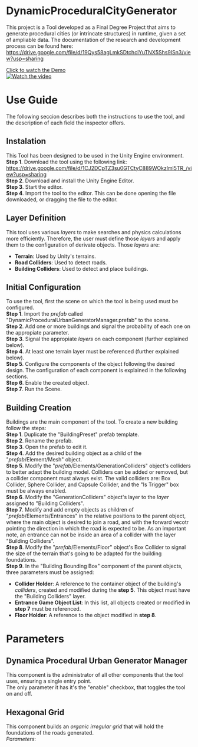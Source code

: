 # DynamicProceduralCityGenerator
This project is a Tool developed as a Final Degree Project that aims to generate procedural cities (or intrincate structures) in runtime, given a set of ampliable data.
The documentation of the research and development process can be found here: https://drive.google.com/file/d/19Qys58agLmkSDtchciYuTNX5Shs9ISn3/view?usp=sharing

[Click to watch the Demo](https://youtu.be/Ubeb8ppgGjQ)<br>
[![Watch the video](https://i.imgur.com/gj2CZ7L.png)](https://youtu.be/Ubeb8ppgGjQ)

# Use Guide
The following seccion describes both the instructions to use the tool, and the description of each field the inspector offers.

## Instalation
This Tool has been designed to be used in the Unity Engine environment.
<br>**Step 1**. Download the tool using the following link: https://drive.google.com/file/d/1CJ2DCpTZ3su0GTCtyC889WOkzlml5TR_/view?usp=sharing
<br>**Step 2**. Download and install the Unity Engine Editor.
<br>**Step 3**. Start the editor.
<br>**Step 4**. Import the tool to the editor. This can be done opening the file downloaded, or dragging the file to the editor.

## Layer Definition
This tool uses various _layers_ to make searches and physics calculations more efficiently. Therefore, the user must define those _layers_ and apply them to the configuration of derivate objects.
Those _layers_ are:
- **Terrain**: Used by Unity's terrains.
- **Road Colliders**: Used to detect roads.
- **Building Colliders**: Used to detect and place buildings.

## Initial Configuration
To use the tool, first the scene on which the tool is being used must be configured.
<br>**Step 1**. Import the _prefab_ called "DynamicProceduralUrbanGeneratorManager.prefab" to the scene.
<br>**Step 2**. Add one or more buildings and signal the probability of each one on the appropiate parameter.
<br>**Step 3**. Signal the appropiate _layers_ on each component (further explained below).
<br>**Step 4**. At least one terrain layer must be referenced (further explained below).
<br>**Step 5**. Configure the components of the object following the desired design. The configuration of each component is explained in the following sections.
<br>**Step 6**. Enable the created object.
<br>**Step 7**. Run the Scene.

## Building Creation
Buildings are the main component of the tool. To create a new building follow the steps:
<br>**Step 1**. Duplicate the "BuildingPreset" prefab template.
<br>**Step 2**. Rename the prefab.
<br>**Step 3**. Open the prefab to edit it.
<br>**Step 4**. Add the desired building object as a child of the "_prefab_/Element/Mesh" object.
<br>**Step 5**. Modify the "_prefab_/Elements/GenerationColliders" object's colliders to better adapt the building model. Colliders can be added or removed, but a collider component must always exist. The valid colliders are: Box Collider, Sphere Collider, and Capsule Collider, and the "Is Trigger" box must be always enabled.
<br>**Step 6**. Modify the "GenerationColliders" object's layer to the _layer_ assigned to "Building Colliders".
<br>**Step 7**. Modify and add empty objects as children of "_prefab_/Elements/Entrances" in the relative positions to the parent object, where the main object is desired to join a road, and with the forward vecotr pointing the direction in which the road is expected to be. As an important note, an entrance can not be inside an area of a collider with the layer "Building Colliders".
<br>**Step 8**. Modify the "_prefab_/Elements/Floor" object's Box Collider to signal the size of the terrain that's going to be adapted for the building foundations.
<br>**Step 9**. In the "Building Bounding Box" component of the parent objects, three parameters must be assigned: 
- **Collider Holder**: A reference to the container object of the building's _colliders_, created and modified during the **step 5**. This object must have the "Building Colliders" layer.
- **Entrance Game Object List**: In this list, all objects created or modified in **step 7** must be referenced.
- **Floor Holder**: A reference to the object modified in **step 8**.

# Parameters
## Dynamica Procedural Urban Generator Manager
This component is the administrator of all other components that the tool uses, ensuring a single entry point. <br>
The only parameter it has it's the "enable" checkbox, that toggles the tool on and off.

## Hexagonal Grid
This component builds an _organic irregular grid_ that will hold the foundations of the roads generated.
<br> _Parameters_:
